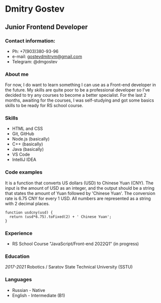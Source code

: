 # Dmitry Gostev
## Junior Frontend Developer
### Contact information:
* Ph: +7(903)380-93-96
* e-mail: gostevdmitrym@gmail.com
* Telegram: @dmgostev
### About me
For now, I do want to learn something I can use as a Front-end developer in the future. My skills are quite poor to be a professional developer so I've decided to try any courses to become a better specialist. For the last 2 months, awaiting for the courses, I was self-studying and got some basics skills to be ready for RS school course.
### Skills 
* HTML and CSS
* Git, GitHub
* Node.js (basically)
* C++ (basically)
* Java (basically)
* VS Code
* IntelliJ IDEA
### Code examples
It is a function that converts US dollars (USD) to Chinese Yuan (CNY). The input is the amount of USD as an integer, and the output should be a string that states the amount of Yuan followed by 'Chinese Yuan'. The conversion rate is 6.75 CNY for every 1 USD. All numbers are represented as a string with 2 decimal places.
```
function usdcny(usd) {
  return (usd*6.75).toFixed(2) + ' Chinese Yuan';
}
```
### Experience
* RS School Course "JavaScript/Front-end 2022Q1" (in progress)
### Education
*2017-2021* Robotics / Saratov State Technical University (SSTU)
### Languages
* Russian - Native
* English - Intermediate (B1)
